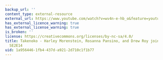 ```yaml
---
backup_url: ''
content_type: external-resource
external_url: https://www.youtube.com/watch?v=wv4n-e-hb_o&feature=youtu.be
has_external_licence_warning: true
has_external_license_warning: true
is_broken: ''
license: https://creativecommons.org/licenses/by-nc-sa/4.0/
title: Takenoko - Harley Morenstein, Rosanna Pansino, and Drew Roy join Wil on TableTop
  SE2E14
uid: 1a956446-1fb4-437d-a921-2d710c1f1b77
---
```

